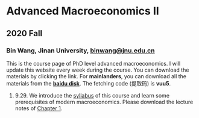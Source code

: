 # Advanced Macroeconomics II
## 2020 Fall
### Bin Wang, Jinan University, binwang@jnu.edu.cn

This is the course page of PhD level advanced macroeconomics. I will update this website every week during the course. You can download the materials by clicking the link. For **mainlanders**, you can download all the materials from the **[baidu disk](https://pan.baidu.com/s/14f3cBrECsJonpOJlfrmVRA)**. The fetching code (提取码) is **vuu5**.

1. 9.29. We introduce the [syllabus](https://github.com/binwangwork/phdmacro/blob/gh/syllabus.pdf) of this course and learn some prerequisites of modern macroeconomics. Please download the lecture notes of [Chapter 1](https://github.com/binwangwork/phdmacro/blob/gh/chapter%201.pdf).
